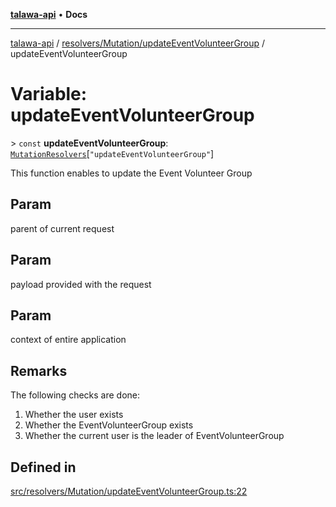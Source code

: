 [**talawa-api**](../../../../README.md) • **Docs**

***

[talawa-api](../../../../modules.md) / [resolvers/Mutation/updateEventVolunteerGroup](../README.md) / updateEventVolunteerGroup

# Variable: updateEventVolunteerGroup

\> `const` **updateEventVolunteerGroup**: [`MutationResolvers`](../../../../types/generatedGraphQLTypes/type-aliases/MutationResolvers.md)\[`"updateEventVolunteerGroup"`\]

This function enables to update the Event Volunteer Group

## Param

parent of current request

## Param

payload provided with the request

## Param

context of entire application

## Remarks

The following checks are done:
1. Whether the user exists
2. Whether the EventVolunteerGroup exists
3. Whether the current user is the leader of EventVolunteerGroup

## Defined in

[src/resolvers/Mutation/updateEventVolunteerGroup.ts:22](https://github.com/PalisadoesFoundation/talawa-api/blob/790ab2939a7c80eb0ff31afd318f8889a001f225/src/resolvers/Mutation/updateEventVolunteerGroup.ts#L22)
